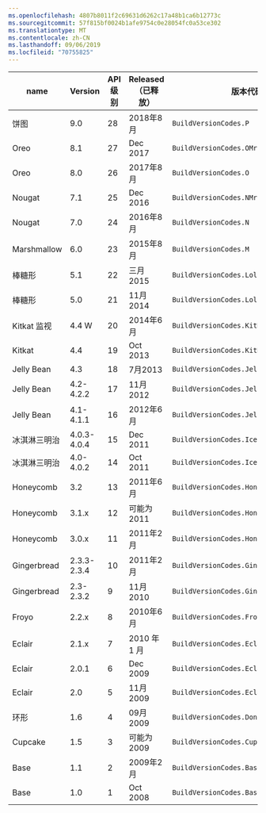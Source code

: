 ```yaml
---
ms.openlocfilehash: 4807b8011f2c69631d6262c17a48b1ca6b12773c
ms.sourcegitcommit: 57f815bf0024b1afe9754c0e28054fc0a53ce302
ms.translationtype: MT
ms.contentlocale: zh-CN
ms.lasthandoff: 09/06/2019
ms.locfileid: "70755825"
---
```


|name|Version|API 级别|Released（已释放）|版本代码|
|--- |--- |--- |--- |--- |
|饼图|9.0|28|2018年8月|`BuildVersionCodes.P`|
|Oreo|8.1|27|Dec 2017|`BuildVersionCodes.OMr1`|
|Oreo|8.0|26|2017年8月|`BuildVersionCodes.O`|
|Nougat|7.1|25|Dec 2016|`BuildVersionCodes.NMr1`|
|Nougat|7.0|24|2016年8月|`BuildVersionCodes.N`|
|Marshmallow|6.0|23|2015年8月|`BuildVersionCodes.M`|
|棒糖形|5.1|22|三月2015|`BuildVersionCodes.LollipopMr1`|
|棒糖形|5.0|21|11月2014|`BuildVersionCodes.Lollipop`|
|Kitkat 监视|4.4 W|20|2014年6月|`BuildVersionCodes.KitKatWatch`|
|Kitkat|4.4|19|Oct 2013|`BuildVersionCodes.KitKat`|
|Jelly Bean|4.3|18|7月2013|`BuildVersionCodes.JellyBeanMr2`|
|Jelly Bean|4.2-4.2.2|17|11月2012|`BuildVersionCodes.JellyBeanMr1`|
|Jelly Bean|4.1-4.1.1|16|2012年6月|`BuildVersionCodes.JellyBean`|
|冰淇淋三明治|4.0.3-4.0.4|15|Dec 2011|`BuildVersionCodes.IceCreamSandwichMr1`|
|冰淇淋三明治|4.0-4.0.2|14|Oct 2011|`BuildVersionCodes.IceCreamSandwich`|
|Honeycomb|3.2|13|2011年6月|`BuildVersionCodes.HoneyCombMr2`|
|Honeycomb|3.1.x|12|可能为2011|`BuildVersionCodes.HoneyCombMr1`|
|Honeycomb|3.0.x|11|2011年2月|`BuildVersionCodes.HoneyComb`|
|Gingerbread|2.3.3-2.3.4|10|2011年2月|`BuildVersionCodes.GingerBreadMr1`|
|Gingerbread|2.3-2.3.2|9|11月2010|`BuildVersionCodes.GingerBread`|
|Froyo|2.2.x|8|2010年6月|`BuildVersionCodes.Froyo`|
|Eclair|2.1.x|7|2010 年 1 月|`BuildVersionCodes.EclairMr1`|
|Eclair|2.0.1|6|Dec 2009|`BuildVersionCodes.Eclair01`|
|Eclair|2.0|5|11月2009|`BuildVersionCodes.Eclair`|
|环形|1.6|4|09月2009|`BuildVersionCodes.Donut`|
|Cupcake|1.5|3|可能为2009|`BuildVersionCodes.Cupcake`|
|Base|1.1|2|2009年2月|`BuildVersionCodes.Base11`|
|Base|1.0|1|Oct 2008|`BuildVersionCodes.Base`|
